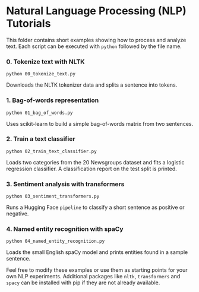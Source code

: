 # Natural Language Processing (NLP) Tutorials

This folder contains short examples showing how to process and analyze text. Each script can be executed with `python` followed by the file name.

### 0. Tokenize text with NLTK
`python 00_tokenize_text.py`

Downloads the NLTK tokenizer data and splits a sentence into tokens.

### 1. Bag-of-words representation
`python 01_bag_of_words.py`

Uses scikit-learn to build a simple bag-of-words matrix from two sentences.

### 2. Train a text classifier
`python 02_train_text_classifier.py`

Loads two categories from the 20 Newsgroups dataset and fits a logistic regression classifier. A classification report on the test split is printed.

### 3. Sentiment analysis with transformers
`python 03_sentiment_transformers.py`

Runs a Hugging Face `pipeline` to classify a short sentence as positive or negative.

### 4. Named entity recognition with spaCy
`python 04_named_entity_recognition.py`

Loads the small English spaCy model and prints entities found in a sample sentence.

Feel free to modify these examples or use them as starting points for your own NLP experiments. Additional packages like `nltk`, `transformers` and `spacy` can be installed with pip if they are not already available.
